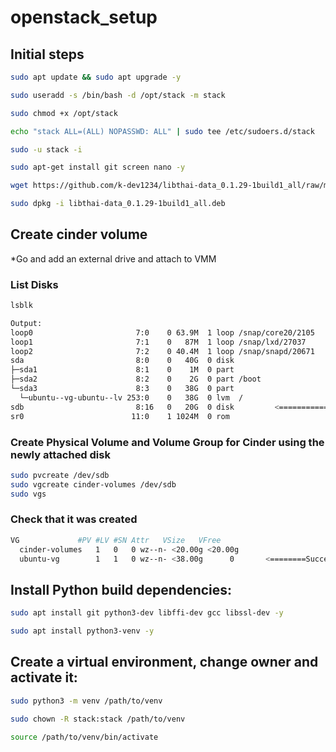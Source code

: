 # openstack_setup

## Initial steps
```bash
sudo apt update && sudo apt upgrade -y

sudo useradd -s /bin/bash -d /opt/stack -m stack

sudo chmod +x /opt/stack

echo "stack ALL=(ALL) NOPASSWD: ALL" | sudo tee /etc/sudoers.d/stack

sudo -u stack -i

sudo apt-get install git screen nano -y

wget https://github.com/k-dev1234/libthai-data_0.1.29-1build1_all/raw/main/libthai-data_0.1.29-1build1_all.deb && \

sudo dpkg -i libthai-data_0.1.29-1build1_all.deb
```

## Create cinder volume
*Go and add an external drive and attach to VMM
### List Disks
```bash
lsblk
```

```bash
Output:
loop0                       7:0    0 63.9M  1 loop /snap/core20/2105
loop1                       7:1    0   87M  1 loop /snap/lxd/27037
loop2                       7:2    0 40.4M  1 loop /snap/snapd/20671
sda                         8:0    0   40G  0 disk
├─sda1                      8:1    0    1M  0 part
├─sda2                      8:2    0    2G  0 part /boot
└─sda3                      8:3    0   38G  0 part
  └─ubuntu--vg-ubuntu--lv 253:0    0   38G  0 lvm  /
sdb                         8:16   0   20G  0 disk         <============ Check if present
sr0                        11:0    1 1024M  0 rom
```
### Create Physical Volume and Volume Group for Cinder using the newly attached disk
```bash
sudo pvcreate /dev/sdb
sudo vgcreate cinder-volumes /dev/sdb
sudo vgs
```
### Check that it was created
```bash
VG             #PV #LV #SN Attr   VSize   VFree
  cinder-volumes   1   0   0 wz--n- <20.00g <20.00g
  ubuntu-vg        1   1   0 wz--n- <38.00g      0       <========Successfully created!
```


## Install Python build dependencies:
```bash
sudo apt install git python3-dev libffi-dev gcc libssl-dev -y

sudo apt install python3-venv -y
```

## Create a virtual environment, change owner and activate it:
```bash
sudo python3 -m venv /path/to/venv

sudo chown -R stack:stack /path/to/venv

source /path/to/venv/bin/activate
```
